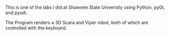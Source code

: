 
This is one of the labs I did at Shawnee State University using Python, pyGl, and pysdl.

The Program renders a 3D Scara and Viper robot, both of which are controlled with the keyboard.

